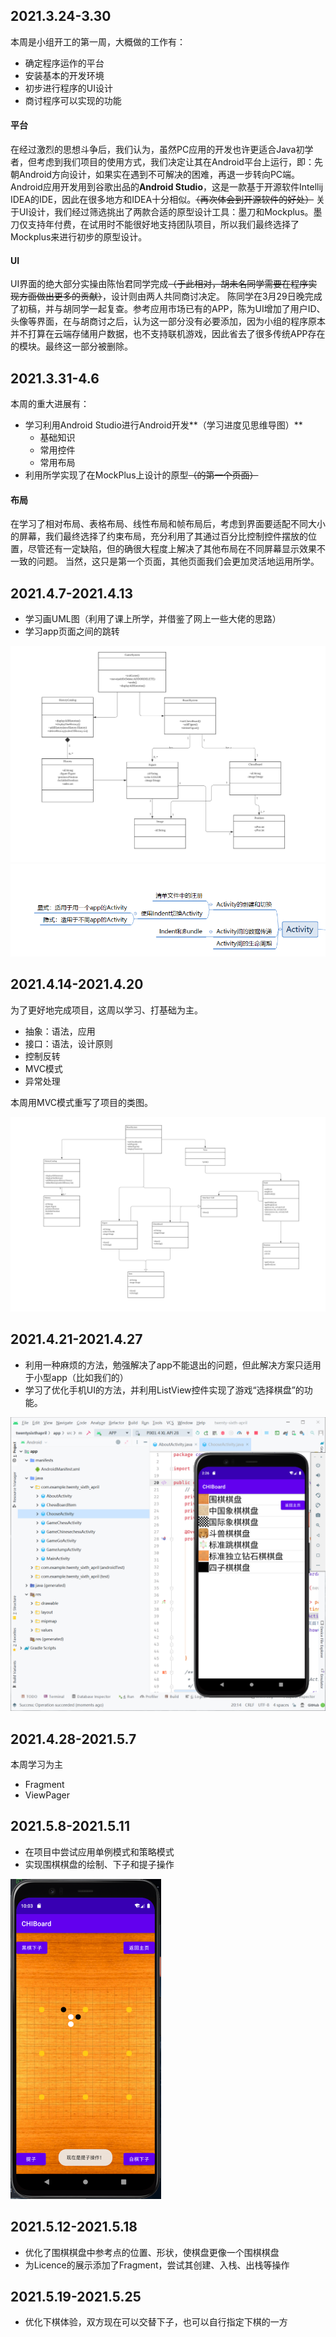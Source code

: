## 2021.3.24-3.30

本周是小组开工的第一周，大概做的工作有：
-   确定程序运作的平台
-   安装基本的开发环境
-   初步进行程序的UI设计
-   商讨程序可以实现的功能

#### 平台

在经过激烈的思想斗争后，我们认为，虽然PC应用的开发也许更适合Java初学者，但考虑到我们项目的使用方式，我们决定让其在Android平台上运行，即：先朝Android方向设计，如果实在遇到不可解决的困难，再退一步转向PC端。
Android应用开发用到谷歌出品的**Android Studio**，这是一款基于开源软件Intellij IDEA的IDE，因此在很多地方和IDEA十分相似。~~（再次体会到开源软件的好处）~~
关于UI设计，我们经过筛选挑出了两款合适的原型设计工具：墨刀和Mockplus。墨刀仅支持年付费，在试用时不能很好地支持团队项目，所以我们最终选择了Mockplus来进行初步的原型设计。

#### UI
UI界面的绝大部分实操由陈怡君同学完成~~（于此相对，胡未名同学需要在程序实现方面做出更多的贡献）~~，设计则由两人共同商讨决定。
陈同学在3月29日晚完成了初稿，并与胡同学一起复查。参考应用市场已有的APP，陈为UI增加了用户ID、头像等界面，在与胡商讨之后，认为这一部分没有必要添加，因为小组的程序原本并不打算在云端存储用户数据，也不支持联机游戏，因此省去了很多传统APP存在的模块。最终这一部分被删除。

## 2021.3.31-4.6
本周的重大进展有：

-   学习利用Android Studio进行Android开发**（学习进度见思维导图）**
    -   基础知识
    -   常用控件
    -   常用布局
-   利用所学实现了在MockPlus上设计的原型~~（的第一个页面）~~
#### 布局

在学习了相对布局、表格布局、线性布局和帧布局后，考虑到界面要适配不同大小的屏幕，我们最终选择了约束布局，充分利用了其通过百分比控制控件摆放的位置，尽管还有一定缺陷，但的确很大程度上解决了其他布局在不同屏幕显示效果不一致的问题。
当然，这只是第一个页面，其他页面我们会更加灵活地运用所学。

## 2021.4.7-2021.4.13

-   学习画UML图（利用了课上所学，并借鉴了网上一些大佬的思路）
-   学习app页面之间的跳转

<img src="assets/CHIBoard-uml.jpeg" alt="image-20210426220418907" style="zoom:100%;" />

<img src="assets/QQ%E6%88%AA%E5%9B%BE20210413215558.png" alt="image-20210426220418907" style="zoom:100%;" />

## 2021.4.14-2021.4.20

为了更好地完成项目，这周以学习、打基础为主。

-   抽象：语法，应用
-   接口：语法，设计原则
-   控制反转
-   MVC模式
-   异常处理

本周用MVC模式重写了项目的类图。

<img src="assets/CHIBoard-uml-v2.jpeg" alt="image-20210426220418907" style="zoom:100%;" />

## 2021.4.21-2021.4.27

-   利用一种麻烦的方法，勉强解决了app不能退出的问题，但此解决方案只适用于小型app（比如我们的）
-   学习了优化手机UI的方法，并利用ListView控件实现了游戏“选择棋盘”的功能。

<img src="assets/2021.4.28.png" alt="image-20210426220418907" style="zoom:50%;" />

## 2021.4.28-2021.5.7

本周学习为主

- Fragment
- ViewPager

## 2021.5.8-2021.5.11

- 在项目中尝试应用单例模式和策略模式
- 实现围棋棋盘的绘制、下子和提子操作

<img src="assets/QQ%E6%88%AA%E5%9B%BE20210511220353.png" alt="QQ截图20210511220353" style="zoom:50%;" />

## 2021.5.12-2021.5.18

- 优化了围棋棋盘中参考点的位置、形状，使棋盘更像一个围棋棋盘
- 为Licence的展示添加了Fragment，尝试其创建、入栈、出栈等操作

## 2021.5.19-2021.5.25

- 优化下棋体验，双方现在可以交替下子，也可以自行指定下棋的一方